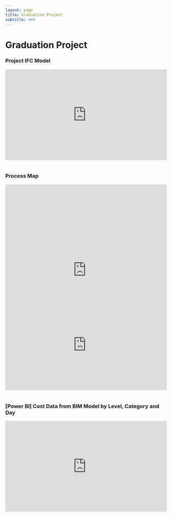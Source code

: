 ```yaml
---
layout: page
title: Graduation Project
subtitle: ###
---
```


# Graduation Project 

### Project IFC Model

<div class='modelo-wrapper'> 
  <div style="width: 100%; padding-bottom: 56.25%; position: relative"> <div style="position: absolute; top: 0; bottom: 0; left: 0; right: 0;"> 
    <iframe src="https://app.modelo.io/embedded/EZb6hNgpms?viewport=true&autoplay=true&c_at0=45.41935522586424&c_at1=-32.23829095333498&c_at2=4.799935412708019&c_theta=5.592287143782139&c_phi=0.22313292519943276&c_dis=81.4572917962334" style="width:100%;height:100%;" frameborder="0" mozallowfullscreen webkitallowfullscreen allowfullscreen ></iframe> 
    </div> 
  </div> 
</div>

<br>

### Process Map
<div class='modelo-wrapper'> 
  <div style="width: 100%; padding-bottom: 56.25%; position: relative"> <div style="position: absolute; top: 0; bottom: 0; left: 0; right: 0;"> 
    <iframe frameborder="0" style="width:100%;height:533px;" src="https://www.draw.io/#G1RQpSk6eOdbcGSFmc4PodiQmjZXCS3_Md"></iframe>
    </div>
  </div> 
</div>

<br>

### 5D Simulation with Planned Cost Data
<div class='modelo-wrapper'> 
  <div style="width: 100%; padding-bottom: 56.25%; position: relative"> <div style="position: absolute; top: 0; bottom: 0; left: 0; right: 0;"> 
    <iframe src="https://www.youtube.com/embed/HOYLrRopwrY" style="width:100%;height:100%;" frameborder="0" allow="accelerometer; autoplay; encrypted-media; gyroscope; picture-in-picture" allowfullscreen ></iframe> 
    </div> 
  </div> 
</div>

<br>


### [Power BI] Cost Data from BIM Model by Level, Category and Day

<div class='modelo-wrapper'> 
  <div style="width: 100%; padding-bottom: 56.25%; position: relative"> <div style="position: absolute; top: 0; bottom: 0; left: 0; right: 0;"> 
    <iframe src="https://app.powerbi.com/view?r=eyJrIjoiMzZiZTczMDgtM2UzMS00YTM5LWE5YzYtOTVkMTMyYjhkZjE1IiwidCI6ImJkZWYyY2E4LTNkY2UtNDc5My04MzNiLTYwMTBlZjUzZWFmOSIsImMiOjl9" style="width:100%;height:100%;" frameborder="0" allowFullScreen ></iframe> 
    </div> 
  </div> 
</div>
<br>
